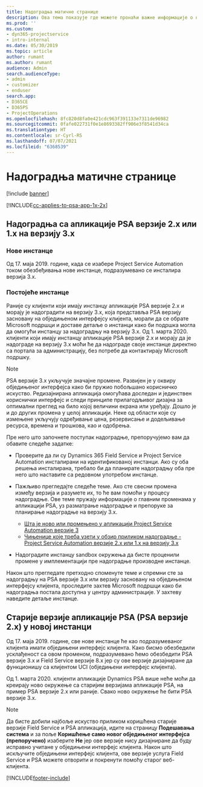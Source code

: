 ```yaml
---
title: Надоградња матичне странице
description: Ова тема показује где можете пронаћи важне информације о новим и измењеним функцијама у апликацији Dynamics 365 Project Service Automation и поступак надоградње на најновију верзију.
ms.prod: ''
ms.custom:
- dyn365-projectservice
- intro-internal
ms.date: 05/30/2019
ms.topic: article
author: rumant
ms.author: rumant
audience: Admin
search.audienceType:
- admin
- customizer
- enduser
search.app:
- D365CE
- D365PS
- ProjectOperations
ms.openlocfilehash: 8fc820d8fa0e421cdc963f391133e7311de96982
ms.sourcegitcommit: 0fafe022731f0e1e8693382ff906e3f8541d34ca
ms.translationtype: HT
ms.contentlocale: sr-Cyrl-RS
ms.lasthandoff: 07/07/2021
ms.locfileid: "6368539"
---
```

# <a name="upgrade-home-page"></a>Надоградња матичне странице

[!include [banner](../includes/psa-now-project-operations.md)]

[!INCLUDE[cc-applies-to-psa-app-1x-2x](../includes/cc-applies-to-psa-app-1x-2x.md)]

## <a name="upgrade-from-psa-version-2x-or-1x-to-version-3x"></a>Надоградња са апликације PSA верзије 2.x или 1.x на верзију 3.x

### <a name="new-instances"></a>Нове инстанце

Од 17. маја 2019. године, када се изабере Project Service Automation током обезбеђивања нове инстанце, подразумевано се инсталира верзија 3.x.

### <a name="existing-instances"></a>Постојеће инстанце

Раније су клијенти који имају инстанцу апликације PSA верзије 2.x и морају је надоградити на верзију 3.x, која представља PSA верзију засновану на обједињеном интерфејсу клијента, морали да се обрате Microsoft подршци и доставе детаље о инстанци како би подршка могла да омогући инстанцу за надоградњу на верзију 3.x. Од 1. марта 2020. клијенти који имају инстанцу апликације PSA верзије 2.x и морају да је надограде на верзију 3.x моћи ће да надограде своје инстанце директно са портала за администрацију, без потребе да контактирају Microsoft подршку.  

> [!NOTE]
> PSA верзије 3.x укључује значајне промене. Развијен је у оквиру обједињеног интерфејса како би пружио побољшано корисничко искуство. Редизајнирана апликација омогућава доследан и јединствен кориснички интерфејс и следи принципе прилагодљивог дизајна за оптимални преглед на било којој величини екрана или уређају. Дошло је и до других промена у целој апликацији. Неке од области које су измењене укључују одређивање цена, резервисање и додељивање ресурса, времена и трошкова, као и одобрења.

Пре него што започнете поступак надоградње, препоручујемо вам да обавите следеће задатке:

- Проверите да ли су Dynamics 365 Field Service и Project Service Automation инсталирани на идентификованој инстанци. Ако су оба решења инсталирана, требало би да планирате надоградњу оба пре него што наставите са редовном употребом инстанце.
- Пажљиво прегледајте следеће теме. Ако сте свесни промена између верзија и разумете их, то ће вам помоћи у процесу надоградње. Ове теме пружају информације о главним променама у апликацији PSA, уз разматрање надоградње и препоруке за планирање надоградње на верзију 3.x.

    - [Шта је ново или промењено у апликацији Project Service Automation верзије 3](whats-new-changed-v3.md)
    - [Чињенице које треба узети у обзир приликом надоградње - Project Service Automation верзије 2.x или 1.x на верзију 3.x](upgrade-v3.md)

- Надоградите инстанцу sandbox окружења да бисте проценили промене у имплементацији пре надоградње производне инстанце.

Након што прегледате претходно споменуте теме и спремни сте за надоградњу на PSA верзије 3.x или верзију засновану на обједињеном интерфејсу клијента, проследите захтев Microsoft подршци како би надоградња постала доступна у центру администрације. У захтеву наведите детаље инстанце.

## <a name="older-versions-of-psa-psa-version-2x-in-a-newly-created-instance"></a>Старије верзије апликације PSA (PSA верзије 2.x) у новој инстанци

Од 17. маја 2019. године, све нове инстанце ће као подразумеваног клијента имати обједињени интерфејс клијента. Како бисмо обезбедили усклађеност са овом променом, подразумевано ћемо обезбедити PSA верзије 3.x и Field Service верзије 8.x јер су ове верзије дизајниране да функционишу са клијентом UCI (обједињени интерфејс клијента).

Од 1. марта 2020. клијенти апликације Dynamics PSA више неће моћи да креирају ново окружење са старијим верзијама апликације PSA, на пример PSA верзије 2.x или раније. Свако ново окружење ће бити PSA верзије 3.x.

> [!NOTE]
> Да бисте добили најбоље искуство приликом коришћена старије верзије Field Service и PSA апликација, идите на страницу **Подешавања система** и за поље **Коришћење само новог обједињеног интерфејса (препоручено)** изаберите **Не** јер ове верзије нису дизајниране да буду исправно учитане у обједињени интерфејс клијента. Након што искључите обједињени интерфејс клијента, ове верзије услуга Field Service и PSA можете отворити и покренути помоћу старог веб-клијента. 


[!INCLUDE[footer-include](../includes/footer-banner.md)]